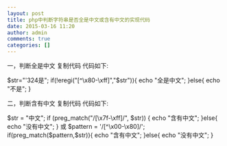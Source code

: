 ```yaml
---
layout: post
title: php中判断字符串是否全是中文或含有中文的实现代码
date: 2015-03-16 11:20
author: admin
comments: true
categories: []
---
```

一，判断全是中文 
复制代码 代码如下:

$str="'324是"; 
if(!eregi("[^\x80-\xff]","$str")){ 
echo "全是中文"; 
}else{ 
echo "不是"; 
} 

二，判断含有中文 
复制代码 代码如下:

$str = "中文"; 
if (preg_match("/[\x7f-\xff]/", $str)) { 
echo "含有中文"; 
}else{ 
echo "没有中文"; 
} 
或 
$pattern = '/[^\x00-\x80]/'; 
if(preg_match($pattern,$str)){ 
echo "含有中文"; 
}else{ 
echo "没有中文"; 
} 
